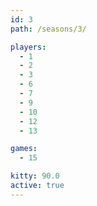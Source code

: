 ```yaml
---
id: 3
path: /seasons/3/

players:
  - 1
  - 2
  - 3
  - 6
  - 7
  - 9
  - 10
  - 12
  - 13

games:
  - 15

kitty: 90.0
active: true
---
```

